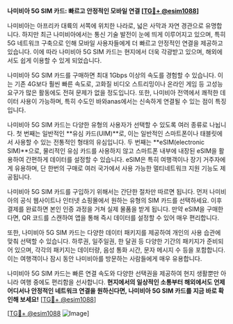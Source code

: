 **나미비아 5G SIM 카드: 빠르고 안정적인 모바일 연결 [[TG💪+ @esim1088](https://t.me/s/esim1088)]**

나미비아는 아프리카 대륙의 서쪽에 위치한 나라로, 넓은 사막과 자연 경관으로 유명합니다. 하지만 최근 나미비아에서는 통신 기술 발전이 눈에 띄게 이루어지고 있으며, 특히 5G 네트워크 구축으로 인해 모바일 사용자들에게 더 빠르고 안정적인 연결을 제공하고 있습니다. 이에 따라 나미비아 5G SIM 카드는 현지에서 더욱 각광받고 있으며, 해외에서도 쉽게 이용할 수 있게 되었습니다.

나미비아 5G SIM 카드를 구매하면 최대 1Gbps 이상의 속도를 경험할 수 있습니다. 이는 기존 4G보다 훨씬 빠른 속도로, 고화질 비디오 스트리밍이나 온라인 게임 등 고성능 요구가 많은 활동에도 전혀 문제가 없을 정도입니다. 또한, 나미비아 전역에서 쾌적한 데이터 사용이 가능하며, 특히 수도인 바와anas에서는 신속하게 연결될 수 있는 점이 특징입니다.

나미비아 5G SIM 카드는 다양한 유형의 사용자가 선택할 수 있도록 여러 종류로 나뉩니다. 첫 번째는 일반적인 **유심 카드(UIM)**로, 이는 일반적인 스마트폰이나 태블릿에서 사용할 수 있는 전통적인 형태의 유심입니다. 두 번째는 **eSIM(electronic SIM)**으로, 물리적인 유심 카드를 사용하지 않고 스마트폰 내부에 내장된 eSIM을 활용하여 간편하게 데이터를 설정할 수 있습니다. eSIM은 특히 여행객이나 장기 거주자에게 유용하며, 단 한번의 구매로 여러 국가에서 사용 가능한 멀티네트워크 지원 기능도 제공됩니다.

나미비아 5G SIM 카드를 구입하기 위해서는 간단한 절차만 따르면 됩니다. 먼저 나미비아의 공식 웹사이트나 인터넷 쇼핑몰에서 원하는 유형의 SIM 카드를 선택하세요. 이후 결제를 완료하면 본인 인증 과정을 거쳐 실제 물품을 받게 됩니다. 만약 eSIM을 구매한다면, QR 코드를 스캔하여 앱을 통해 즉시 데이터를 설정할 수 있어 매우 편리합니다.

또한, 나미비아 5G SIM 카드는 다양한 데이터 패키지를 제공하여 개인의 사용 습관에 맞춰 선택할 수 있습니다. 하루권, 일주일권, 한 달권 등 다양한 기간의 패키지가 준비되어 있으며, 각각의 패키지는 데이터량, 음성 통화 시간, 문자 메시지 수 등을 포함합니다. 이는 여행객이나 잠시 동안 나미비아를 방문하는 사람들에게 매우 유용합니다.

나미비아 5G SIM 카드는 빠른 연결 속도와 다양한 선택권을 제공하여 현지 생활뿐만 아니라 여행 중에도 편리함을 선사합니다. **현지에서의 일상적인 소통부터 해외에서도 언제 어디서나 안정적인 네트워크 연결을 원하신다면, 나미비아 5G SIM 카드를 지금 바로 확인해 보세요!** [[TG💪+ @esim1088](https://t.me/s/esim1088)]

[[TG💪+ @esim1088](https://t.me/s/esim1088) ![Image](https://i.postimg.cc/Y0z9fWf4/image.png)]